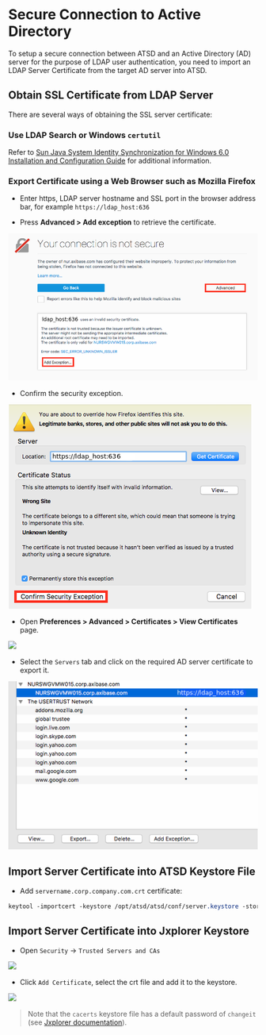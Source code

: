 # Secure Connection to Active Directory

To setup a secure connection between ATSD and an Active Directory (AD) server for the purpose of LDAP user authentication, you need to import an LDAP Server Certificate from the target AD server into ATSD.

## Obtain SSL Certificate from LDAP Server

There are several ways of obtaining the SSL server certificate:

### Use LDAP Search or Windows `certutil`

Refer to [Sun Java System Identity Synchronization for Windows 6.0 Installation and Configuration Guide](https://docs.oracle.com/cd/E19656-01/821-0422/aarjd/index.html) for additional information.

### Export Certificate using a Web Browser such as Mozilla Firefox

* Enter https, LDAP server hostname and SSL port in the browser address bar, for example `https://ldap_host:636`

* Press **Advanced > Add exception** to retrieve the certificate.

![](./resources/add_exception.png)

* Confirm the security exception.

![](./resources/confirm_exception.png)

* Open **Preferences > Advanced > Certificates > View Certificates** page.

![](./resources/view_certificates.png)

* Select the `Servers` tab and click on the required AD server certificate to export it.

![](./resources/cert-export.png)

## Import Server Certificate into ATSD Keystore File

* Add `servername.corp.company.com.crt` certificate:

```css
keytool -importcert -keystore /opt/atsd/atsd/conf/server.keystore -storepass atsd_sec_pwd -keyalg "RSA" -trustcacerts -file servername.corp.company.com.crt
```

## Import Server Certificate into Jxplorer Keystore

* Open `Security` -> `Trusted Servers and CAs`

![](./resources/security.png)

* Click `Add Certificate`, select the crt file and add it to the keystore.

![](./resources/add_cert.png)

> Note that the `cacerts` keystore file has a default password of `changeit` (see [Jxplorer documentation](http://jxplorer.org/help/Setting_a_Keystore_Password.htm)).